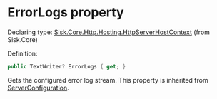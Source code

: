 <!--

Copyrights 2023 Sisk Framework - CypherPotato
Published under MIT license

!!! DO NOT EDIT THIS FILE !!!
This file was generated by a tool in the Sisk package. To edit the information in this documentation,
edit the XML documentation present in the Sisk source code.

-->


# ErrorLogs property

Declaring type: [Sisk.Core.Http.Hosting.HttpServerHostContext](/read?q=/contents/spec/Sisk.Core.Http.Hosting.HttpServerHostContext.md) (from Sisk.Core)


Definition:

```cs
public TextWriter? ErrorLogs { get; }
```

Gets the configured error log stream. This property is inherited from <a href="/read?q=/contents/spec/Sisk.Core.Http.Hosting.HttpServerHostContext.md">ServerConfiguration</a>.

